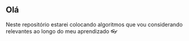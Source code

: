 ## Olá

Neste repositório estarei colocando algoritmos que vou considerando relevantes ao longo do meu aprendizado :eyeglasses:

